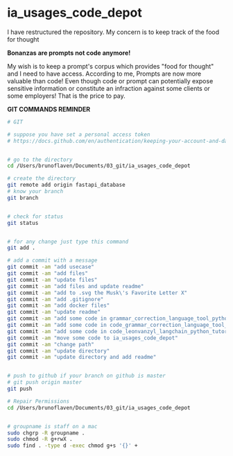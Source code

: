 # ia_usages_code_depot


I have restructured the repository. My concern is to keep track of the food for thought  

**Bonanzas are prompts not code anymore!**


My wish is to keep a prompt's corpus which provides "food for thought" and I need to have access. According to me, Prompts are now more valuable than code! Even though code or prompt can potentially expose sensitive information or constitute an infraction against some clients or some employers!  That is the price to pay.


**GIT COMMANDS REMINDER**

```bash
# GIT

# suppose you have set a personal access token
# https://docs.github.com/en/authentication/keeping-your-account-and-data-secure/creating-a-personal-access-token


# go to the directory
cd /Users/brunoflaven/Documents/03_git/ia_usages_code_depot

# create the directory
git remote add origin fastapi_database
# know your branch
git branch


# check for status
git status


# for any change just type this command
git add .

# add a commit with a message
git commit -am "add usecase"
git commit -am "add files"
git commit -am "update files"
git commit -am "add files and update readme"
git commit -am "add to .svg the Musk\'s Favorite Letter X"
git commit -am "add .gitignore"
git commit -am "add docker files"
git commit -am "update readme"
git commit -am "add some code in grammar_correction_language_tool_python"
git commit -am "add some code in code_grammar_correction_language_tool_python"
git commit -am "add some code in code_leonvanzyl_langchain_python_tutorial and code_grammar_correction_language_tool_python"
git commit -am "move some code to ia_usages_code_depot"
git commit -am "change path"
git commit -am "update directory"
git commit -am "update directory and add readme"


# push to github if your branch on github is master
# git push origin master
git push

# Repair Permissions
cd /Users/brunoflaven/Documents/03_git/ia_usages_code_depot


# groupname is staff on a mac
sudo chgrp -R groupname .
sudo chmod -R g+rwX .
sudo find . -type d -exec chmod g+s '{}' +




```